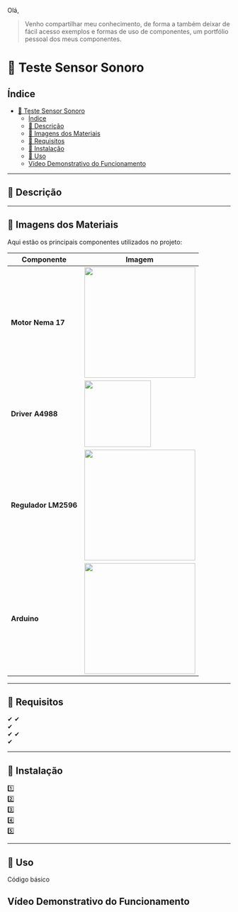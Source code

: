 ﻿﻿Olá,
> Venho compartilhar meu conhecimento, de forma a também deixar de fácil acesso exemplos e formas de uso de componentes, um portfólio pessoal dos meus componentes.

# 🚀 Teste Sensor Sonoro

## Índice
- [🚀 Teste Sensor Sonoro](#-teste-sensor-sonoro)
  - [Índice](#índice)
  - [📌 Descrição](#-descrição)
  - [📌 Imagens dos Materiais](#-imagens-dos-materiais)
  - [📌 Requisitos](#-requisitos)
  - [📌 Instalação](#-instalação)
  - [📌 Uso](#-uso)
  - [Vídeo Demonstrativo do Funcionamento](#vídeo-demonstrativo-do-funcionamento)

---

## 📌 Descrição  

---

## 📌 Imagens dos Materiais  

Aqui estão os principais componentes utilizados no projeto:  

| Componente  | Imagem |
|-------------|--------|
| **Motor Nema 17** | <img src="imagensEvideos/StepperMotorNema17.jpg" width="250"> |
| **Driver A4988** | <img src="imagensEvideos/driveA4988.jpg" width="150"> |
| **Regulador LM2596** | <img src="imagensEvideos/LM2596Frente.jpg" width="250"> |
| **Arduino** | <img src="imagensEvideos/Arduino.jpg" width="250"> |

---

## 📌 Requisitos  

✔ 
✔  
✔  
✔ 
✔  
✔  

---

## 📌 Instalação  

1️⃣  
2️⃣  
3️⃣   
4️⃣  
5️⃣ 

---

## 📌 Uso  

Código básico

## Vídeo Demonstrativo do Funcionamento